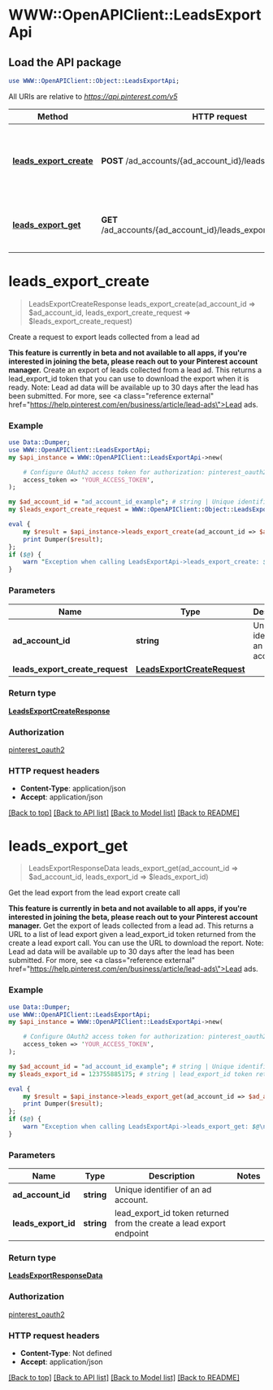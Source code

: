 # WWW::OpenAPIClient::LeadsExportApi

## Load the API package
```perl
use WWW::OpenAPIClient::Object::LeadsExportApi;
```

All URIs are relative to *https://api.pinterest.com/v5*

Method | HTTP request | Description
------------- | ------------- | -------------
[**leads_export_create**](LeadsExportApi.md#leads_export_create) | **POST** /ad_accounts/{ad_account_id}/leads_export | Create a request to export leads collected from a lead ad
[**leads_export_get**](LeadsExportApi.md#leads_export_get) | **GET** /ad_accounts/{ad_account_id}/leads_export/{leads_export_id} | Get the lead export from the lead export create call


# **leads_export_create**
> LeadsExportCreateResponse leads_export_create(ad_account_id => $ad_account_id, leads_export_create_request => $leads_export_create_request)

Create a request to export leads collected from a lead ad

<strong>This feature is currently in beta and not available to all apps, if you're interested in joining the beta, please reach out to your Pinterest account manager.</strong>  Create an export of leads collected from a lead ad. This returns a lead_export_id  token that you can use to download the export when it is ready.  Note: Lead ad data will be available up to 30 days after the lead has been submitted.  For more, see <a class=\"reference external\" href=\"https://help.pinterest.com/en/business/article/lead-ads\">Lead ads</a>.

### Example
```perl
use Data::Dumper;
use WWW::OpenAPIClient::LeadsExportApi;
my $api_instance = WWW::OpenAPIClient::LeadsExportApi->new(

    # Configure OAuth2 access token for authorization: pinterest_oauth2
    access_token => 'YOUR_ACCESS_TOKEN',
);

my $ad_account_id = "ad_account_id_example"; # string | Unique identifier of an ad account.
my $leads_export_create_request = WWW::OpenAPIClient::Object::LeadsExportCreateRequest->new(); # LeadsExportCreateRequest | 

eval {
    my $result = $api_instance->leads_export_create(ad_account_id => $ad_account_id, leads_export_create_request => $leads_export_create_request);
    print Dumper($result);
};
if ($@) {
    warn "Exception when calling LeadsExportApi->leads_export_create: $@\n";
}
```

### Parameters

Name | Type | Description  | Notes
------------- | ------------- | ------------- | -------------
 **ad_account_id** | **string**| Unique identifier of an ad account. | 
 **leads_export_create_request** | [**LeadsExportCreateRequest**](LeadsExportCreateRequest.md)|  | 

### Return type

[**LeadsExportCreateResponse**](LeadsExportCreateResponse.md)

### Authorization

[pinterest_oauth2](../README.md#pinterest_oauth2)

### HTTP request headers

 - **Content-Type**: application/json
 - **Accept**: application/json

[[Back to top]](#) [[Back to API list]](../README.md#documentation-for-api-endpoints) [[Back to Model list]](../README.md#documentation-for-models) [[Back to README]](../README.md)

# **leads_export_get**
> LeadsExportResponseData leads_export_get(ad_account_id => $ad_account_id, leads_export_id => $leads_export_id)

Get the lead export from the lead export create call

<strong>This feature is currently in beta and not available to all apps, if you're interested in joining the beta, please reach out to your Pinterest account manager.</strong>  Get the export of leads collected from a lead ad. This returns a URL to a list of lead export given a lead_export_id token returned from the create a lead export call. You can use the URL to download the report.  Note: Lead ad data will be available up to 30 days after the lead has been submitted.  For more, see <a class=\"reference external\" href=\"https://help.pinterest.com/en/business/article/lead-ads\">Lead ads</a>.

### Example
```perl
use Data::Dumper;
use WWW::OpenAPIClient::LeadsExportApi;
my $api_instance = WWW::OpenAPIClient::LeadsExportApi->new(

    # Configure OAuth2 access token for authorization: pinterest_oauth2
    access_token => 'YOUR_ACCESS_TOKEN',
);

my $ad_account_id = "ad_account_id_example"; # string | Unique identifier of an ad account.
my $leads_export_id = 123755885175; # string | lead_export_id token returned from the create a lead export endpoint

eval {
    my $result = $api_instance->leads_export_get(ad_account_id => $ad_account_id, leads_export_id => $leads_export_id);
    print Dumper($result);
};
if ($@) {
    warn "Exception when calling LeadsExportApi->leads_export_get: $@\n";
}
```

### Parameters

Name | Type | Description  | Notes
------------- | ------------- | ------------- | -------------
 **ad_account_id** | **string**| Unique identifier of an ad account. | 
 **leads_export_id** | **string**| lead_export_id token returned from the create a lead export endpoint | 

### Return type

[**LeadsExportResponseData**](LeadsExportResponseData.md)

### Authorization

[pinterest_oauth2](../README.md#pinterest_oauth2)

### HTTP request headers

 - **Content-Type**: Not defined
 - **Accept**: application/json

[[Back to top]](#) [[Back to API list]](../README.md#documentation-for-api-endpoints) [[Back to Model list]](../README.md#documentation-for-models) [[Back to README]](../README.md)

